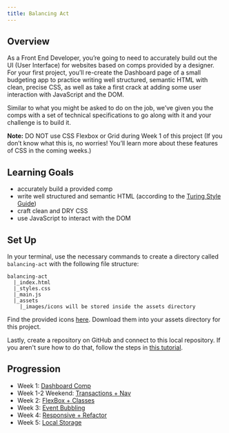 ```yaml
---
title: Balancing Act
---
```


## Overview

As a Front End Developer, you’re going to need to accurately build out the UI (User Interface) for websites based on comps provided by a designer. For your first project, you’ll re-create the Dashboard page of a small budgeting app to practice writing well structured, semantic HTML with clean, precise CSS, as well as take a first crack at adding some user interaction with JavaScript and the DOM.

Similar to what you might be asked to do on the job, we’ve given you the comps with a set of technical specifications to go along with it and your challenge is to build it.

**Note:** DO NOT use CSS Flexbox or Grid during Week 1 of this project (If you don’t know what this is, no worries! You’ll learn more about these features of CSS in the coming weeks.)

## Learning Goals

- accurately build a provided comp
- write well structured and semantic HTML (according to the [Turing Style Guide](https://github.com/turingschool-examples/html))
- craft clean and DRY CSS
- use JavaScript to interact with the DOM

## Set Up

In your terminal, use the necessary commands to create a directory called `balancing-act` with the following file structure:

```
balancing-act
  |_index.html
  |_styles.css
  |_main.js
  |_assets
    |_images/icons will be stored inside the assets directory
```

Find the provided icons [here](https://drive.google.com/drive/folders/1tinxJcBu8lf5dHIJZtmOgXnzGu8yhKRK?usp=sharing). Download them into your assets directory for this project.

Lastly, create a repository on GitHub and connect to this local repository. If you aren't sure how to do that, follow the steps in [this tutorial](https://frontend.turing.io/lessons/module-1/github-repo.html).

## Progression

- Week 1: [Dashboard Comp](./week-1.html)
- Week 1-2 Weekend: [Transactions + Nav](./weekend-1-2.html)
- Week 2: [FlexBox + Classes](./week-2.html)
- Week 3: [Event Bubbling](./week-3.html)
- Week 4: [Responsive + Refactor](./week-4.html)
- Week 5: [Local Storage](./week-5.html)

